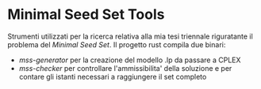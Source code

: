 # Minimal Seed Set Tools

Strumenti utilizzati per la ricerca relativa alla mia tesi triennale riguratante
il problema del *Minimal Seed Set*. Il progetto rust compila due binari:

- *mss-generator* per la creazione del modello .lp da passare a CPLEX
- *mss-checker* per controllare l'ammissibilita' della soluzione e per
    contare gli istanti necessari a raggiungere il set completo
